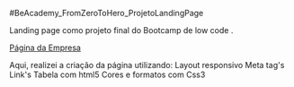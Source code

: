 #BeAcademy_FromZeroToHero_ProjetoLandingPage

Landing page como projeto final do Bootcamp de low code .

[Página da Empresa](https://elegant-nasturtium-0f9929.netlify.app/)


Aqui, realizei a criação da página utilizando:
Layout responsivo
Meta tag's
Link's
Tabela com html5
Cores e formatos com Css3


